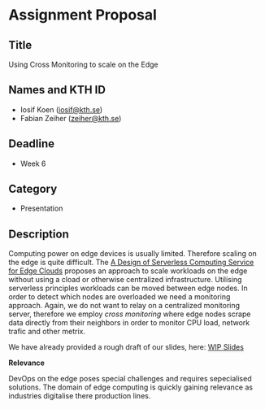 # Assignment Proposal

## Title

Using Cross Monitoring to scale on the Edge

## Names and KTH ID

  - Iosif Koen (iosif@kth.se)
  - Fabian Zeiher (zeiher@kth.se)

## Deadline

- Week 6

## Category

- Presentation

## Description

Computing power on edge devices is usually limited. Therefore scaling on the edge is quite difficult.
The [A Design of Serverless Computing Service for Edge Clouds](./A_Design_of_Serverless_Computing_Service_for_Edge_Clouds.pdf) proposes an approach to scale workloads on the edge without using a cload
or otherwise centralized infrastructure. Utilising serverless principles workloads can be moved between edge nodes.
In order to detect which nodes are overloaded we need a monitoring approach. Again, we do not want
to relay on a centralized monitoring server, therefore we employ _cross monitoring_ where edge
nodes scrape data directly from their neighbors in order to monitor CPU load, network trafic and other metrix.

We have already provided a rough draft of our slides, here: [WIP Slides](./WIP-slides.pdf) 

**Relevance**

DevOps on the edge poses special challenges and requires sepecialised solutions.
The domain of edge computing is quickly gaining relevance as industries digitalise there production lines.

